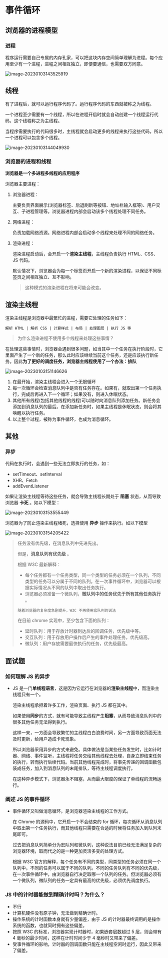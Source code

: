 # 事件循环

## 浏览器的进程模型

### 进程

程序运行需要自己专属的内存孔家，可以把这块内存空间简单理解为进程。每个应用至少有一个进程，进程之间相互独立，即便要通信，也需要双方同意。

![image-20230103143525919](./事件循环.assets/image-20230103143525919.png)

## 线程

有了进程后，就可以运行程序代码了。运行程序代码的东西就被称之为线程。

一个进程至少需要有一个线程，所以在进程开启时就会自动创建一个线程运行代码，这个线程称之为主线程。

当程序需要执行的代码很多时，主线程就会启动更多的线程来执行这些代码，所以一个进程可以包含多个线程。

![image-20230103144049930](./事件循环.assets/image-20230103144049930.png)

### 浏览器的进程和线程

**浏览器是一个多进程多线程的应用程序**

浏览器主要进程：

1. 浏览器进程：

   主要负责界面展示(浏览器标签、后退刷新等按钮、地址栏输入框等)、用户交互、子进程管理等。浏览器进程内部会启动该多个线程处理不同任务。

2. 网络进程：

   负责加载网络资源。网络进程内部会启动多个线程来处理不同的网络任务。

3. 渲染进程：

   渲染进程启动后，会开启一个**渲染主线程**，主线程负责执行 HTML、CSS、JS 代码。

   默认情况下，浏览器会为每一个标签页开启一个新的渲染进程，以保证不同标签页之间相互独立、互不影响。

   > 这种模式的渲染进程在将来可能会改变。

## 渲染主线程

渲染主线程是浏览器中最繁忙的进程，需要它处理的任务如下：

`解析 HTML | 解析 CSS | 计算样式 | 布局 | 处理图层 | 执行 JS 等`

> 为什么渲染进程不使用多个线程来处理这些事情？

在处理这些事情时，浏览器会遇到很多问题，如当其中一个任务在执行阶段时，它里面产生了一个新的任务，那么此时应该继续当前这个任务，还是应该执行新任务。因此**为了更好的调度任务，浏览器主线程使用了一个办法：排队**

![image-20230103151146626](./事件循环.assets/image-20230103151146626.png)

1. 在最开始，渲染主线程会进入一个无限循环
2. 每一次循环会检查消息队列中是否有任务存在。如果有，就取出第一个任务执行，完成后再进入下一个循环；如果没有，则进入休眠状态。
3. 其他所有线程(包括其他线程的线程)可以随时向消息队列添加任务。新任务会添加到消息队列的最后。在添加新任务时，如果主线程是休眠状态，则会将其唤醒以执行任务。
4. 以上整个过程，被称为事件循环，也成为消息循环。

## 其他

### 异步

代码在执行时，会遇到一些无法立即执行的任务，如：

- setTimeout、setInterval
- XHR、Fetch
- addEventListener

如果让渲染主线程等待这些任务，就会导致主线程长期处于 **阻塞** 状态，从而导致浏览器 **卡死** 。如以下模型：

![image-20230103153555449](./事件循环.assets/image-20230103153555449.png)

浏览器为了防止渲染主线程堵死，选择使用 **异步** 操作来执行。如以下模型

![image-20230103154205422](./事件循环.assets/image-20230103154205422.png)

> 任务没有优先级，在消息队列中先进先出。
>
> 但是，**消息队列有优先级** 。
>
> 根据 W3C 最新解释：
>
> - 每个任务都有一个任务类型，同一个类型的任务必须在一个队列，不同类型的任务可以分属于不同的队列。在一次事件循环中，浏览器可以根据实际情况从不同的队列中取出任务执行。
> - 浏览器必须准备一个微队列，**微队列中的任务优先于所有其他任务执行** 。
>
> `随着浏览器的复杂度急剧提升，W3C 不再使用宏队列的说法`
>
> 在目前 chrome 实现中，至少包含下面的队列：
>
> - 延时队列：用于存放计时器到达后的回调任务，优先级中等。
> - 交互队列：用于存放用户操作后产生的事件处理任务，优先级高。
> - 微队列：用户存放需要最快执行的任务，优先级最高。

## 面试题

### 如何理解 JS 的异步

- JS 是一门**单线程语言**，这是因为它运行在浏览器的**渲染主线程**中，而渲染主线程只有一个。

  渲染主线程承担着许多工作，渲染页面、执行 JS 都在其中。

  如果使用**同步**的方式，就有可能导致主线程产生**阻塞**，从而导致消息队列中的很多其他任务无法得到执行。

  这样一来，一方面会导致繁忙的主线程白白浪费时间，另一方面导致页面无法及时更新，给用户造成卡死现象。

  所以浏览器采用异步的方式来避免。具体做法是当某些任务发生时，比如计时器、网络、事件监听，主线程将任务交给其他线程去处理，自身立即结束任务的执行，转而执行后续代码。当前其他线程完成时，将事先传递的回调函数包装成任务，加入到消息队列的末尾排队，等待主线程调度执行。

  在这种异步模式下，浏览器永不阻塞，从而最大限度的保证了单线程的流畅运行。

### 阐述 JS 的事件循环

- 事件循环又叫做消息循环，是浏览器渲染主线程的工作方式。

  在 Chrome 的源码中，它开启一个不会结束的 for 循环，每次循环从消息队列中取出第一个任务执行，而其他线程只需要在合适的时候将任务加入到队列末尾即可。

  过去把消息队列简单分为宏队列和微队列，这种说法目前已经无法满足复杂的浏览器环境，取而代之的是一种更加灵活多变的处理方式。

  根据 W3C 官方的解释，每个任务有不同的类型，同类型的任务必须在同一个队列中，不同的任务可以属于不同的队列。不同的任务队列有不同的优先级，在一次事件循环中，由浏览器自行决定取哪一个队列的任务。但浏览器必须有一个微队列，微队列的任务一定具有最高的优先级，必须优先调度执行。

### JS 中的计时器能做到精确计时吗？为什么？

- 不行
- 计算机硬件没有原子钟，无法做到精确计时。
- 操作系统的计时函数本身就有少量偏差，由于 JS 的计时器最终调用的是操作系统的函数，也就同时拥有这些偏差。
- 按照 W3C 的标准，浏览器实现计时器时，如果嵌套层数超过 5 层，则会带有 4 毫秒的最少时间，这样在计时时间少于 4 毫秒时又带来了偏差。
- 受事件循环的影响，计时器的回调函数只能在主线程空闲时运行，因此又带来了偏差。
